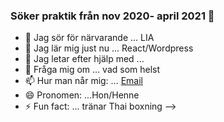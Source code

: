 ### Söker praktik från nov 2020- april 2021  👋




- 🔭 Jag sör för närvarande ... LIA 
- 🌱 Jag lär mig just nu ... React/Wordpress
- 🤔 Jag letar efter hjälp med ...
- 💬 Fråga mig om ... vad som helst
- 📫 Hur man når mig: ... [Email](mailto:ishimmwelieish@gmail.com)
- 😄 Pronomen: ...Hon/Henne
- ⚡ Fun fact: ... tränar Thai boxning
-->
